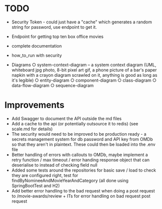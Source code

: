 #  TODO

- Security Token - could just have a "cache" which generates a random string for password, 
use endpoint to get it.

- Endpoint for getting top ten box office movies


- complete documentation
- how_to_run with security

- Diagrams
   ○ system-context-diagram – a system context diagram (UML, whiteboard
   jpg photo, 8-bit pixel art gif, a phone picture of a bar's paper napkin with a
   crayon diagram scrawled on it, anything is good as long as it's legible)
   ○ entity-diagram
   ○ component-diagram
   ○ class-diagram
   ○ data-flow-diagram
   ○ sequence-diagram

# Improvements

- Add Swagger to document the API outside the md files
- Add a cache to the api (or potentially outsource it to redis) (see scale.md for details)
- The security would need to be improved to be production ready - a secrets management system for
db password and API key from OMDb so that they aren't in plaintext. These could then be loaded into
the .env file
- Better handling of errors with callouts to OMDb, maybe implement a retry function / max timeout 
/ error handing response object that can deserialise to instead of checking field null
- Added some tests around the repositories for basic save / load to check they are configured right,
test for findByNomineeAndMovieYearAndCategory (all done using SpringBootTest and H2)
- Add better error handling to the bad request when doing a post request to /movie-awards/review + 
ITs for error handling on bad request post request